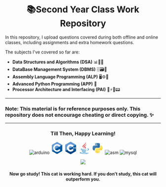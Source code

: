 <h1 align="center">📚Second Year Class Work Repository</h1>

<p>In this repository, I upload questions covered during both offline and online classes, including assignments and extra homework questions.</p>

<p>The subjects I've covered so far are:</p>
<ul>
  <li><b>Data Structures and Algorithms (DSA)</b> 📊🔗📐</li>
  <li><b>DataBase Management System (DBMS)</b> 🗄️🗃️💾</li>
  <li><b>Assembly Language Programming (ALP)</b> 🖥️⚙️🔧</li>
  <li><b>Advanced Python Programming (APP)</b> 🐍</li>
  <li><b>Processor Architecture and Interfacing (PAI)</b> 🤖⚡📡📟</li>
</ul>

---
<h3>Note: This material is for reference purposes only. This repository does not encourage cheating or direct copying. ✨</h3>

---


<h3 align="center">Till Then, Happy Learning!</h3>

<p align="center">
  <img src="https://cdn.worldvectorlogo.com/logos/arduino-1.svg" alt="arduino" width="40" height="40"/> 
  <img src="https://raw.githubusercontent.com/devicons/devicon/master/icons/c/c-original.svg" alt="c" width="40" height="40"/>
  <img src="https://raw.githubusercontent.com/devicons/devicon/master/icons/cplusplus/cplusplus-original.svg" alt="cplusplus" width="40" height="40"/> 
  <img src="https://raw.githubusercontent.com/devicons/devicon/master/icons/java/java-original.svg" alt="java" width="40" height="40"/> 
  <img src="https://raw.githubusercontent.com/devicons/devicon/master/icons/python/python-original.svg" alt="python" width="40" height="40"/> 
  <img src="https://github.com/user-attachments/assets/d273406e-32fa-477d-9b5e-258478227510" alt="asm" width="40" height="40"/>  
  <img src="https://github.com/user-attachments/assets/e1f649da-8e70-4b25-8741-d04029abff92" alt="mysql" width="40" height="40"/>
</p>

<p align="center">
<img width="250" src="https://github.com/user-attachments/assets/fc8346a3-dfdc-4d2a-9581-34bd87572ab9">
</p>

<h4 align="center">Now go study! This cat is working hard. If you don’t study, this cat will outperform you.</h4>
